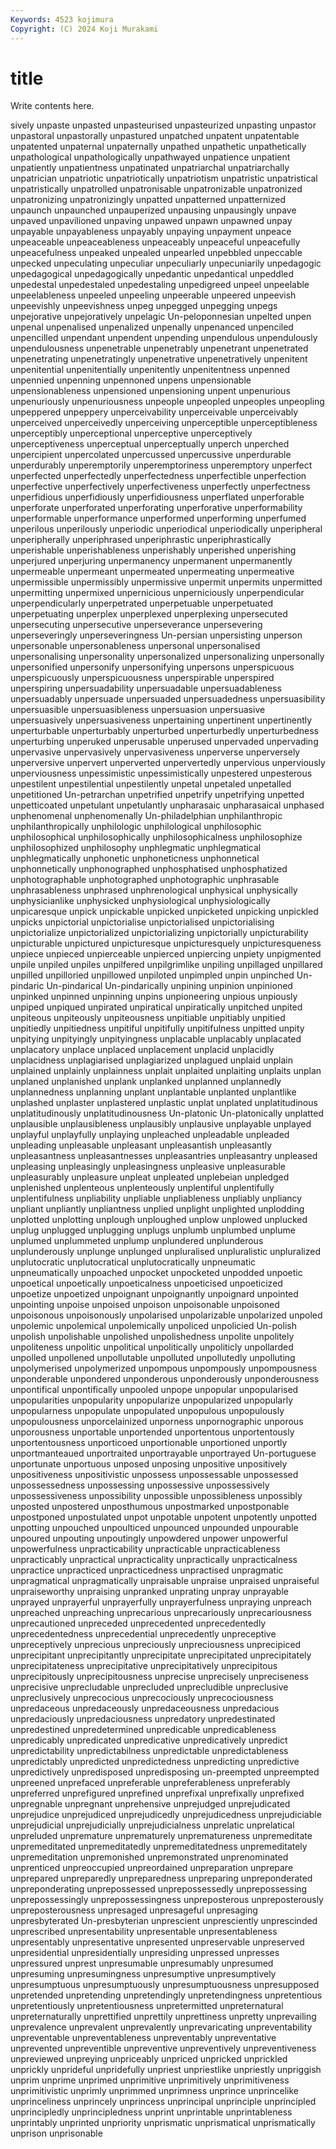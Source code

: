 ```yaml
---
Keywords: 4523 kojimura
Copyright: (C) 2024 Koji Murakami
---
```


# title

Write contents here.



sively unpaste unpasted unpasteurised unpasteurized unpasting unpastor unpastoral unpastorally
unpastured unpatched unpatent unpatentable unpatented unpaternal unpaternally unpathed unpathetic unpathetically
unpathological unpathologically unpathwayed unpatience unpatient unpatiently unpatientness unpatinated unpatriarchal unpatriarchally
unpatrician unpatriotic unpatriotically unpatriotism unpatristic unpatristical unpatristically unpatrolled unpatronisable unpatronizable
unpatronized unpatronizing unpatronizingly unpatted unpatterned unpatternized unpaunch unpaunched unpauperized unpausing
unpausingly unpave unpaved unpavilioned unpaving unpawed unpawn unpawned unpay unpayable
unpayableness unpayably unpaying unpayment unpeace unpeaceable unpeaceableness unpeaceably unpeaceful unpeacefully
unpeacefulness unpeaked unpealed unpearled unpebbled unpeccable unpecked unpeculating unpeculiar unpeculiarly
unpecuniarily unpedagogic unpedagogical unpedagogically unpedantic unpedantical unpeddled unpedestal unpedestaled unpedestaling
unpedigreed unpeel unpeelable unpeelableness unpeeled unpeeling unpeerable unpeered unpeevish unpeevishly
unpeevishness unpeg unpegged unpegging unpegs unpejorative unpejoratively unpelagic Un-peloponnesian unpelted
unpen unpenal unpenalised unpenalized unpenally unpenanced unpenciled unpencilled unpendant unpendent
unpending unpendulous unpendulously unpendulousness unpenetrable unpenetrably unpenetrant unpenetrated unpenetrating unpenetratingly
unpenetrative unpenetratively unpenitent unpenitential unpenitentially unpenitently unpenitentness unpenned unpennied unpenning
unpennoned unpens unpensionable unpensionableness unpensioned unpensioning unpent unpenurious unpenuriously unpenuriousness
unpeople unpeopled unpeoples unpeopling unpeppered unpeppery unperceivability unperceivable unperceivably unperceived
unperceivedly unperceiving unperceptible unperceptibleness unperceptibly unperceptional unperceptive unperceptively unperceptiveness unperceptual
unperceptually unperch unperched unpercipient unpercolated unpercussed unpercussive unperdurable unperdurably unperemptorily
unperemptoriness unperemptory unperfect unperfected unperfectedly unperfectedness unperfectible unperfection unperfective unperfectively
unperfectiveness unperfectly unperfectness unperfidious unperfidiously unperfidiousness unperflated unperforable unperforate unperforated
unperforating unperforative unperformability unperformable unperformance unperformed unperforming unperfumed unperilous unperilously
unperiodic unperiodical unperiodically unperipheral unperipherally unperiphrased unperiphrastic unperiphrastically unperishable unperishableness
unperishably unperished unperishing unperjured unperjuring unpermanency unpermanent unpermanently unpermeable unpermeant
unpermeated unpermeating unpermeative unpermissible unpermissibly unpermissive unpermit unpermits unpermitted unpermitting
unpermixed unpernicious unperniciously unperpendicular unperpendicularly unperpetrated unperpetuable unperpetuated unperpetuating unperplex
unperplexed unperplexing unpersecuted unpersecuting unpersecutive unperseverance unpersevering unperseveringly unperseveringness Un-persian
unpersisting unperson unpersonable unpersonableness unpersonal unpersonalised unpersonalising unpersonality unpersonalized unpersonalizing
unpersonally unpersonified unpersonify unpersonifying unpersons unperspicuous unperspicuously unperspicuousness unperspirable unperspired
unperspiring unpersuadability unpersuadable unpersuadableness unpersuadably unpersuade unpersuaded unpersuadedness unpersuasibility unpersuasible
unpersuasibleness unpersuasion unpersuasive unpersuasively unpersuasiveness unpertaining unpertinent unpertinently unperturbable unperturbably
unperturbed unperturbedly unperturbedness unperturbing unperuked unperusable unperused unpervaded unpervading unpervasive
unpervasively unpervasiveness unperverse unperversely unperversive unpervert unperverted unpervertedly unpervious unperviously
unperviousness unpessimistic unpessimistically unpestered unpesterous unpestilent unpestilential unpestilently unpetal unpetaled
unpetalled unpetitioned Un-petrarchan unpetrified unpetrify unpetrifying unpetted unpetticoated unpetulant unpetulantly
unpharasaic unpharasaical unphased unphenomenal unphenomenally Un-philadelphian unphilanthropic unphilanthropically unphilologic unphilological
unphilosophic unphilosophical unphilosophically unphilosophicalness unphilosophize unphilosophized unphilosophy unphlegmatic unphlegmatical unphlegmatically
unphonetic unphoneticness unphonnetical unphonnetically unphonographed unphosphatised unphosphatized unphotographable unphotographed unphotographic
unphrasable unphrasableness unphrased unphrenological unphysical unphysically unphysicianlike unphysicked unphysiological unphysiologically
unpicaresque unpick unpickable unpicked unpicketed unpicking unpickled unpicks unpictorial unpictorialise
unpictorialised unpictorialising unpictorialize unpictorialized unpictorializing unpictorially unpicturability unpicturable unpictured unpicturesque
unpicturesquely unpicturesqueness unpiece unpieced unpierceable unpierced unpiercing unpiety unpigmented unpile
unpiled unpiles unpilfered unpilgrimlike unpiling unpillaged unpillared unpilled unpilloried unpillowed
unpiloted unpimpled unpin unpinched Un-pindaric Un-pindarical Un-pindarically unpining unpinion unpinioned
unpinked unpinned unpinning unpins unpioneering unpious unpiously unpiped unpiqued unpirated
unpiratical unpiratically unpitched unpited unpiteous unpiteously unpiteousness unpitiable unpitiably unpitied
unpitiedly unpitiedness unpitiful unpitifully unpitifulness unpitted unpity unpitying unpityingly unpityingness
unplacable unplacably unplacated unplacatory unplace unplaced unplacement unplacid unplacidly unplacidness
unplagiarised unplagiarized unplagued unplaid unplain unplained unplainly unplainness unplait unplaited
unplaiting unplaits unplan unplaned unplanished unplank unplanked unplanned unplannedly unplannedness
unplanning unplant unplantable unplanted unplantlike unplashed unplaster unplastered unplastic unplat
unplated unplatitudinous unplatitudinously unplatitudinousness Un-platonic Un-platonically unplatted unplausible unplausibleness unplausibly
unplausive unplayable unplayed unplayful unplayfully unplaying unpleached unpleadable unpleaded unpleading
unpleasable unpleasant unpleasantish unpleasantly unpleasantness unpleasantnesses unpleasantries unpleasantry unpleased unpleasing
unpleasingly unpleasingness unpleasive unpleasurable unpleasurably unpleasure unpleat unpleated unplebeian unpledged
unplenished unplenteous unplenteously unplentiful unplentifully unplentifulness unpliability unpliable unpliableness unpliably
unpliancy unpliant unpliantly unpliantness unplied unplight unplighted unplodding unplotted unplotting
unplough unploughed unplow unplowed unplucked unplug unplugged unplugging unplugs unplumb
unplumbed unplume unplumed unplummeted unplump unplundered unplunderous unplunderously unplunge unplunged
unpluralised unpluralistic unpluralized unplutocratic unplutocratical unplutocratically unpneumatic unpneumatically unpoached unpocket
unpocketed unpodded unpoetic unpoetical unpoetically unpoeticalness unpoeticised unpoeticized unpoetize unpoetized
unpoignant unpoignantly unpoignard unpointed unpointing unpoise unpoised unpoison unpoisonable unpoisoned
unpoisonous unpoisonously unpolarised unpolarizable unpolarized unpoled unpolemic unpolemical unpolemically unpoliced
unpolicied Un-polish unpolish unpolishable unpolished unpolishedness unpolite unpolitely unpoliteness unpolitic
unpolitical unpolitically unpoliticly unpollarded unpolled unpollened unpollutable unpolluted unpollutedly unpolluting
unpolymerised unpolymerized unpompous unpompously unpompousness unponderable unpondered unponderous unponderously unponderousness
unpontifical unpontifically unpooled unpope unpopular unpopularised unpopularities unpopularity unpopularize unpopularized
unpopularly unpopularness unpopulate unpopulated unpopulous unpopulously unpopulousness unporcelainized unporness unpornographic
unporous unporousness unportable unportended unportentous unportentously unportentousness unporticoed unportionable unportioned
unportly unportmanteaued unportraited unportrayable unportrayed Un-portuguese unportunate unportuous unposed unposing
unpositive unpositively unpositiveness unpositivistic unpossess unpossessable unpossessed unpossessedness unpossessing unpossessive
unpossessively unpossessiveness unpossibility unpossible unpossibleness unpossibly unposted unpostered unposthumous unpostmarked
unpostponable unpostponed unpostulated unpot unpotable unpotent unpotently unpotted unpotting unpouched
unpoulticed unpounced unpounded unpourable unpoured unpouting unpoutingly unpowdered unpower unpowerful
unpowerfulness unpracticability unpracticable unpracticableness unpracticably unpractical unpracticality unpractically unpracticalness unpractice
unpracticed unpracticedness unpractised unpragmatic unpragmatical unpragmatically unpraisable unpraise unpraised unpraiseful
unpraiseworthy unpraising unpranked unprating unpray unprayable unprayed unprayerful unprayerfully unprayerfulness
unpraying unpreach unpreached unpreaching unprecarious unprecariously unprecariousness unprecautioned unpreceded unprecedented
unprecedentedly unprecedentedness unprecedential unprecedently unpreceptive unpreceptively unprecious unpreciously unpreciousness unprecipiced
unprecipitant unprecipitantly unprecipitate unprecipitated unprecipitately unprecipitateness unprecipitative unprecipitatively unprecipitous unprecipitously
unprecipitousness unprecise unprecisely unpreciseness unprecisive unprecludable unprecluded unprecludible unpreclusive unpreclusively
unprecocious unprecociously unprecociousness unpredaceous unpredaceously unpredaceousness unpredacious unpredaciously unpredaciousness unpredatory
unpredestinated unpredestined unpredetermined unpredicable unpredicableness unpredicably unpredicated unpredicative unpredicatively unpredict
unpredictability unpredictabilness unpredictable unpredictableness unpredictably unpredicted unpredictedness unpredicting unpredictive unpredictively
unpredisposed unpredisposing un-preempted unpreempted unpreened unprefaced unpreferable unpreferableness unpreferably unpreferred
unprefigured unprefined unprefixal unprefixally unprefixed unpregnable unpregnant unprehensive unprejudged unprejudicated
unprejudice unprejudiced unprejudicedly unprejudicedness unprejudiciable unprejudicial unprejudicially unprejudicialness unprelatic unprelatical
unpreluded unpremature unprematurely unprematureness unpremeditate unpremeditated unpremeditatedly unpremeditatedness unpremeditately unpremeditation
unpremonished unpremonstrated unprenominated unprenticed unpreoccupied unpreordained unpreparation unprepare unprepared unpreparedly
unpreparedness unpreparing unpreponderated unpreponderating unprepossessed unprepossessedly unprepossessing unprepossessingly unprepossessingness unpreposterous
unpreposterously unpreposterousness unpresaged unpresageful unpresaging unpresbyterated Un-presbyterian unprescient unpresciently unprescinded
unprescribed unpresentability unpresentable unpresentableness unpresentably unpresentative unpresented unpreservable unpreserved unpresidential
unpresidentially unpresiding unpressed unpresses unpressured unprest unpresumable unpresumably unpresumed unpresuming
unpresumingness unpresumptive unpresumptively unpresumptuous unpresumptuously unpresumptuousness unpresupposed unpretended unpretending unpretendingly
unpretendingness unpretentious unpretentiously unpretentiousness unpretermitted unpreternatural unpreternaturally unprettified unprettily unprettiness
unpretty unprevailing unprevalence unprevalent unprevalently unprevaricating unpreventability unpreventable unpreventableness unpreventably
unpreventative unprevented unpreventible unpreventive unpreventively unpreventiveness unpreviewed unpreying unpriceably unpriced
unpricked unprickled unprickly unprideful unpridefully unpriest unpriestlike unpriestly unpriggish unprim
unprime unprimed unprimitive unprimitively unprimitiveness unprimitivistic unprimly unprimmed unprimness unprince
unprincelike unprinceliness unprincely unprincess unprincipal unprinciple unprincipled unprincipledly unprincipledness unprint
unprintable unprintableness unprintably unprinted unpriority unprismatic unprismatical unprismatically unprison unprisonable
